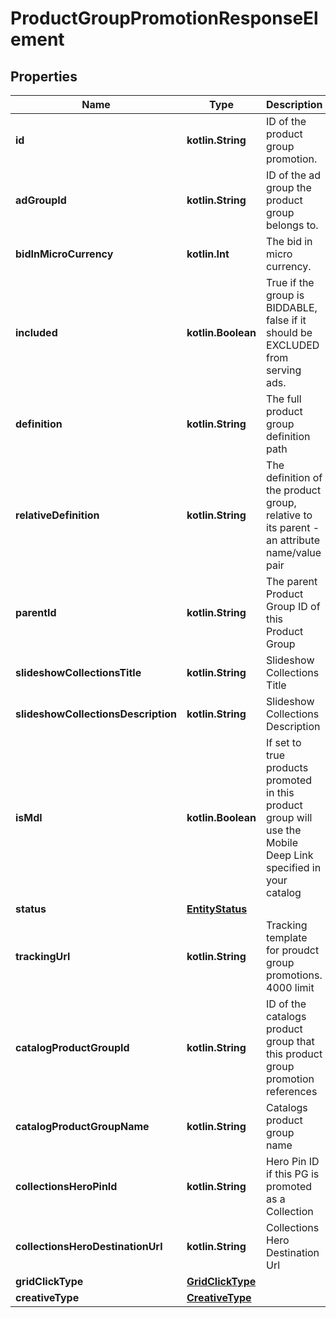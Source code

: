 
# ProductGroupPromotionResponseElement

## Properties
| Name | Type | Description | Notes |
| ------------ | ------------- | ------------- | ------------- |
| **id** | **kotlin.String** | ID of the product group promotion. |  [optional] |
| **adGroupId** | **kotlin.String** | ID of the ad group the product group belongs to. |  [optional] |
| **bidInMicroCurrency** | **kotlin.Int** | The bid in micro currency. |  [optional] |
| **included** | **kotlin.Boolean** | True if the group is BIDDABLE, false if it should be EXCLUDED from serving ads. |  [optional] |
| **definition** | **kotlin.String** | The full product group definition path |  [optional] |
| **relativeDefinition** | **kotlin.String** | The definition of the product group, relative to its parent - an attribute name/value pair |  [optional] |
| **parentId** | **kotlin.String** | The parent Product Group ID of this Product Group |  [optional] |
| **slideshowCollectionsTitle** | **kotlin.String** | Slideshow Collections Title |  [optional] |
| **slideshowCollectionsDescription** | **kotlin.String** | Slideshow Collections Description |  [optional] |
| **isMdl** | **kotlin.Boolean** | If set to true products promoted in this product group will use the Mobile Deep Link specified in your catalog |  [optional] |
| **status** | [**EntityStatus**](EntityStatus.md) |  |  [optional] |
| **trackingUrl** | **kotlin.String** | Tracking template for proudct group promotions. 4000 limit |  [optional] |
| **catalogProductGroupId** | **kotlin.String** | ID of the catalogs product group that this product group promotion references |  [optional] |
| **catalogProductGroupName** | **kotlin.String** | Catalogs product group name |  [optional] |
| **collectionsHeroPinId** | **kotlin.String** | Hero Pin ID if this PG is promoted as a Collection |  [optional] |
| **collectionsHeroDestinationUrl** | **kotlin.String** | Collections Hero Destination Url |  [optional] |
| **gridClickType** | [**GridClickType**](GridClickType.md) |  |  [optional] |
| **creativeType** | [**CreativeType**](CreativeType.md) |  |  [optional] |



